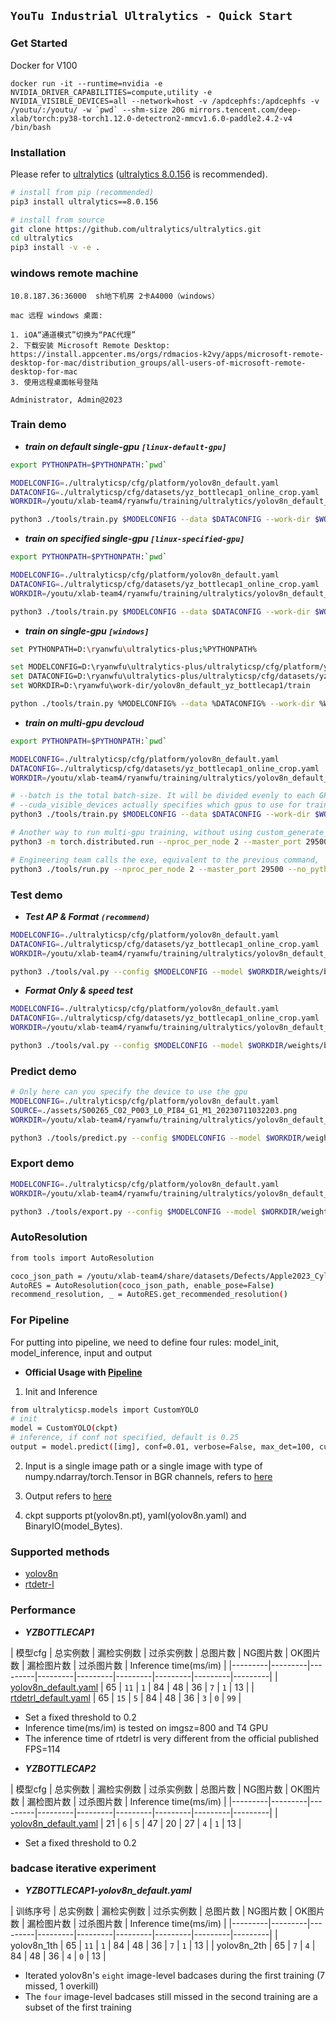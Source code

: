 ## `YouTu Industrial Ultralytics - Quick Start`

### Get Started

Docker for V100
```
docker run -it --runtime=nvidia -e NVIDIA_DRIVER_CAPABILITIES=compute,utility -e NVIDIA_VISIBLE_DEVICES=all --network=host -v /apdcephfs:/apdcephfs -v /youtu/:/youtu/ -w `pwd` --shm-size 20G mirrors.tencent.com/deep-xlab/torch:py38-torch1.12.0-detectron2-mmcv1.6.0-paddle2.4.2-v4 /bin/bash
```

### Installation
Please refer to [ultralytics](https://pypi.org/project/ultralytics/) ([ultralytics 8.0.156](https://pypi.org/project/ultralytics/8.0.156/) is recommended).
```bash
# install from pip (recommended)
pip3 install ultralytics==8.0.156

# install from source
git clone https://github.com/ultralytics/ultralytics.git
cd ultralytics
pip3 install -v -e .
```

### windows remote machine
```
10.8.187.36:36000  sh地下机房 2卡A4000（windows）

mac 远程 windows 桌面:

1. iOA“通道模式”切换为“PAC代理”
2. 下载安装 Microsoft Remote Desktop: https://install.appcenter.ms/orgs/rdmacios-k2vy/apps/microsoft-remote-desktop-for-mac/distribution_groups/all-users-of-microsoft-remote-desktop-for-mac
3. 使用远程桌面帐号登陆

Administrator, Admin@2023
```

### Train demo
- ***train on default single-gpu `[linux-default-gpu]`***
```bash
export PYTHONPATH=$PYTHONPATH:`pwd`

MODELCONFIG=./ultralyticsp/cfg/platform/yolov8n_default.yaml
DATACONFIG=./ultralyticsp/cfg/datasets/yz_bottlecap1_online_crop.yaml
WORKDIR=/youtu/xlab-team4/ryanwfu/training/ultralytics/yolov8n_default_yz_bottlecap1/train

python3 ./tools/train.py $MODELCONFIG --data $DATACONFIG --work-dir $WORKDIR --cfg-options batch=16 imgsz=800
```

- ***train on specified single-gpu `[linux-specified-gpu]`***
```bash
export PYTHONPATH=$PYTHONPATH:`pwd`

MODELCONFIG=./ultralyticsp/cfg/platform/yolov8n_default.yaml
DATACONFIG=./ultralyticsp/cfg/datasets/yz_bottlecap1_online_crop.yaml
WORKDIR=/youtu/xlab-team4/ryanwfu/training/ultralytics/yolov8n_default_yz_bottlecap1/train

python3 ./tools/train.py $MODELCONFIG --data $DATACONFIG --work-dir $WORKDIR --cfg-options batch=16 imgsz=800 --cuda_visible_devices 1
```

- ***train on single-gpu `[windows]`***
```bash
set PYTHONPATH=D:\ryanwfu\ultralytics-plus;%PYTHONPATH%

set MODELCONFIG=D:\ryanwfu\ultralytics-plus/ultralyticsp/cfg/platform/yolov8n_default.yaml
set DATACONFIG=D:\ryanwfu\ultralytics-plus/ultralyticsp/cfg/datasets/yz_bottlecap1_online_crop_win.yaml
set WORKDIR=D:\ryanwfu\work-dir/yolov8n_default_yz_bottlecap1/train

python ./tools/train.py %MODELCONFIG% --data %DATACONFIG% --work-dir %WORKDIR% --cfg-options batch=16 imgsz=800
```

- ***train on multi-gpu devcloud***
```bash
export PYTHONPATH=$PYTHONPATH:`pwd`

MODELCONFIG=./ultralyticsp/cfg/platform/yolov8n_default.yaml
DATACONFIG=./ultralyticsp/cfg/datasets/yz_bottlecap1_online_crop.yaml
WORKDIR=/youtu/xlab-team4/ryanwfu/training/ultralytics/yolov8n_default_yz_bottlecap1/train

# --batch is the total batch-size. It will be divided evenly to each GPU.
# --cuda_visible_devices actually specifies which gpus to use for training
python3 ./tools/train.py $MODELCONFIG --data $DATACONFIG --work-dir $WORKDIR --cfg-options batch=24 imgsz=800 device=0,1 --cuda_visible_devices 1,2

# Another way to run multi-gpu training, without using custom_generate_ddp_command
python3 -m torch.distributed.run --nproc_per_node 2 --master_port 29500 ./tools/train.py $MODELCONFIG --data $DATACONFIG --work-dir $WORKDIR --cfg-options batch=24 imgsz=800 device=0,1 --cuda_visible_devices 0,1

# Engineering team calls the exe, equivalent to the previous command, 
python3 ./tools/run.py --nproc_per_node 2 --master_port 29500 --no_python --with_exe --master_addr localhost ./tools/train.exe $MODELCONFIG --data $DATACONFIG --work-dir $WORKDIR --cfg-options batch=24 imgsz=800 device=0,1 --cuda_visible_devices 0,1
```

### Test demo
- ***Test AP & Format `(recommend)`***
```bash
MODELCONFIG=./ultralyticsp/cfg/platform/yolov8n_default.yaml
DATACONFIG=./ultralyticsp/cfg/datasets/yz_bottlecap1_online_crop.yaml
WORKDIR=/youtu/xlab-team4/ryanwfu/training/ultralytics/yolov8n_default_yz_bottlecap1/train

python3 ./tools/val.py --config $MODELCONFIG --model $WORKDIR/weights/best.pt --data $DATACONFIG --work-dir $WORKDIR --cfg-options save_json=True --cuda_visible_devices 0
```
- ***Format Only & speed test***
```bash
MODELCONFIG=./ultralyticsp/cfg/platform/yolov8n_default.yaml
DATACONFIG=./ultralyticsp/cfg/datasets/yz_bottlecap1_online_crop.yaml
WORKDIR=/youtu/xlab-team4/ryanwfu/training/ultralytics/yolov8n_default_yz_bottlecap1/train

python3 ./tools/val.py --config $MODELCONFIG --model $WORKDIR/weights/best.pt --data $DATACONFIG --jsonfile-prefix $WORKDIR/test --format-only --cuda_visible_devices 0
```

### Predict demo
```bash
# Only here can you specify the device to use the gpu
MODELCONFIG=./ultralyticsp/cfg/platform/yolov8n_default.yaml
SOURCE=./assets/S00265_C02_P003_L0_PI84_G1_M1_20230711032203.png
WORKDIR=/youtu/xlab-team4/ryanwfu/training/ultralytics/yolov8n_default_yz_bottlecap1/train

python3 ./tools/predict.py --config $MODELCONFIG --model $WORKDIR/weights/best.pt --source $SOURCE --cfg-options conf=0.1
```

### Export demo
```bash
MODELCONFIG=./ultralyticsp/cfg/platform/yolov8n_default.yaml
WORKDIR=/youtu/xlab-team4/ryanwfu/training/ultralytics/yolov8n_default_yz_bottlecap1/train

python3 ./tools/export.py --config $MODELCONFIG --model $WORKDIR/weights/best.pt --format onnx --cfg-options opset=14
```

### AutoResolution
```bash
from tools import AutoResolution

coco_json_path = /youtu/xlab-team4/share/datasets/Defects/Apple2023_Cylinder/annotations/Cylinder_train_annotations.coco.json
AutoRES = AutoResolution(coco_json_path, enable_pose=False)
recommend_resolution, _ = AutoRES.get_recommended_resolution()
```

### For Pipeline

For putting into pipeline, we need to define four rules: model_init, model_inference, input and output

- **Official Usage with [Pipeline](https://git.woa.com/YoutuIndustrialAI/Projects/IndustrialProject)**

1. Init and Inference
```bash
from ultralyticsp.models import CustomYOLO
# init
model = CustomYOLO(ckpt)
# inference, if conf not specified, default is 0.25
output = model.predict([img], conf=0.01, verbose=False, max_det=100, custom_inference=False, device=self.device_id)[0]
```

2. Input is a single image path or a single image with type of numpy.ndarray/torch.Tensor in BGR channels, refers to [here](https://docs.ultralytics.com/modes/predict/#inference-sources)

3. Output refers to [here](https://git.woa.com/YoutuIndustrialAI/tiaoi-algos/ultralytics-plus/blob/master/tools/val.py#L172)

4. ckpt supports pt(yolov8n.pt), yaml(yolov8n.yaml) and BinaryIO(model_Bytes).


### Supported methods

- [yolov8n](https://docs.ultralytics.com/models/yolov8/)
- [rtdetr-l](https://docs.ultralytics.com/models/rtdetr/)

### Performance

- ***YZBOTTLECAP1***

| 模型cfg | 总实例数 | 漏检实例数 | 过杀实例数 | 总图片数 | NG图片数 | OK图片数 | 漏检图片数 | 过杀图片数 | Inference time(ms/im) |
|---------|---------|---------|---------|---------|---------|---------|---------|---------|
| [yolov8n_default.yaml](ultralyticsp/cfg/platform/yolov8n_default.yaml) | 65 | `11` | `1` | 84 | 48 | 36 | `7` | `1` | 13 |
| [rtdetrl_default.yaml](ultralyticsp/cfg/platform/rtdetrl_default.yaml) | 65 | `15` | `5` | 84 | 48 | 36 | `3` | `0` | `99` |

* Set a fixed threshold to 0.2
* Inference time(ms/im) is tested on imgsz=800 and T4 GPU
* The inference time of rtdetrl is very different from the official published FPS=114

- ***YZBOTTLECAP2***

| 模型cfg | 总实例数 | 漏检实例数 | 过杀实例数 | 总图片数 | NG图片数 | OK图片数 | 漏检图片数 | 过杀图片数 | Inference time(ms/im) |
|---------|---------|---------|---------|---------|---------|---------|---------|---------|
| [yolov8n_default.yaml](ultralyticsp/cfg/platform/yolov8n_default.yaml) | 21 | `6` | `5` | 47 | 20 | 27 | `4` | `1` | 13 |

* Set a fixed threshold to 0.2

### badcase iterative experiment

- ***YZBOTTLECAP1-yolov8n_default.yaml***

| 训练序号 | 总实例数 | 漏检实例数 | 过杀实例数 | 总图片数 | NG图片数 | OK图片数 | 漏检图片数 | 过杀图片数 | Inference time(ms/im) |
|---------|---------|---------|---------|---------|---------|---------|---------|---------|
| yolov8n_1th | 65 | `11` | `1` | 84 | 48 | 36 | `7` | `1` | 13 |
| yolov8n_2th | 65 | `7` | `4` | 84 | 48 | 36 | `4` | `0` | 13 |

* Iterated yolov8n's `eight` image-level badcases during the first training (7 missed, 1 overkill)
* The `four` image-level badcases still missed in the second training are a subset of the first training
